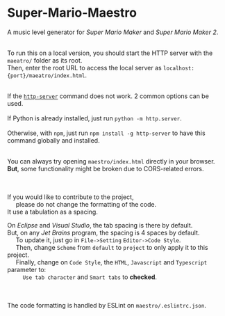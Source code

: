 # Super-Mario-Maestro

A music level generator for _Super Mario Maker_ and _Super Mario Maker 2_.<br><br>

To run this on a local version, you should start the HTTP server with the `maeatro/` folder as its root.<br>
Then, enter the root URL to access the local server as `localhost:{port}/maeatro/index.html`.<br><br>

If the [`http-server`](https://www.npmjs.com/package/http-server) command does not work. 2 common options can be used.<br><br>
If Python is already installed, just run `python -m http.server`.<br><br>
Otherwise, with `npm`, just run `npm install -g http-server` to have this command globally and installed.<br><br>


You can always try opening `maestro/index.html` directly in your browser.<br>
**But**, some functionality might be broken due to CORS-related errors.<br><br><br>


If you would like to contribute to the project,<br>
&nbsp;&nbsp;&nbsp;&nbsp; please do not change the formatting of the code.<br>
It use a tabulation as a spacing.

On _Eclipse_ and _Visual Studio_, the tab spacing is there by default.<br>
But, on any _Jet Brains_ program, the spacing is 4 spaces by default.<br>
&nbsp;&nbsp;&nbsp;&nbsp; To update it, just go in `File->Setting` `Editor->Code Style`.<br>
&nbsp;&nbsp;&nbsp;&nbsp; Then, change `Scheme` from `default` to `project` to only apply it to this project.<br>
&nbsp;&nbsp;&nbsp;&nbsp; Finally, change on `Code Style`, the `HTML`, `Javascript` and `Typescript` parameter to:<br>
&nbsp;&nbsp;&nbsp;&nbsp;&nbsp;&nbsp;&nbsp;&nbsp; `Use tab character` and `Smart tabs` to **checked**.<br><br><br>


The code formatting is handled by  ESLint on `maestro/.eslintrc.json`.<br><br>
````